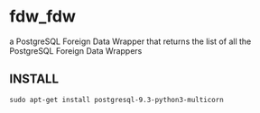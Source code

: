 # fdw_fdw

a PostgreSQL Foreign Data Wrapper that returns the list of all the PostgreSQL Foreign Data Wrappers




## INSTALL

```
sudo apt-get install postgresql-9.3-python3-multicorn
```

